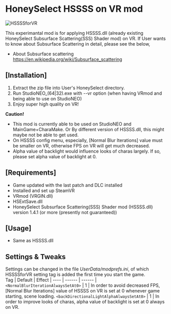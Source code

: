 # HoneySelect HSSSS on VR mod
![HSSSSforVR](https://github.com/arthurOmanko/HSSSSforVR/assets/68005887/6bcae923-5174-46b0-b3c2-d645dbfddb54)


This experimantal mod is for applying HSSSS.dll (already existing HoneySelect Subsurface Scattering(SSS) Shader mod) on VR.
If User wants to know about Subsurface Scattering in detail, please see the below,

- About Subsurface scattering
https://en.wikipedia.org/wiki/Subsurface_scattering


## [Installation]
1. Extract the zip file into User's HoneySelect directory.
2. Run StudioNEO_(64|32).exe with --vr option (when having VRmod and being able to use on StudioNEO)
3. Enjoy super high quality on VR!

**Caution!** 
- This mod is currently able to be used on StudioNEO and MainGame+CharaMake.
  Or By different version of HSSSS.dll, this might maybe not be able to get used.
- On HSSSS config menu, especially, [Normal Blur Iterations] value must be smaller on VR, 
  otherwise FPS on VR will get much decreased.
- Alpha value of backlight would influence looks of charas largely.
  If so, please set alpha value of backlight at 0. 


## [Requirements]
- Game updated with the last patch and DLC installed
- Installed and set up SteamVR
- VRmod (VRGIN.dll)
- HSExtSave.dll
- HoneySelect Subsurface Scattering(SSS) Shader mod (HSSSS.dll)
  version 1.4.1 (or more (presently not guaranteed))


## [Usage]
- Same as HSSSS.dll

## Settings & Tweaks
Settings can be changed in the file *UserData/modprefs.ini*, of which HSSSSforVR setting tag is added the first time you start the game.  
Tag      | Default | Effect |
----     | ------  | ------ |
`<NormalBlurIterationAlwaysSetAt0>` | 1 | In order to avoid decreased FPS,  [Normal Blur Iterations] value of HSSSS on VR is set at 0 whenever game starting, scene loading.
`<backDirectionalLightAlphaAlwaysSetAt0>` | 1 | In order to improve looks of charas, alpha value of backlight is set at 0 always on VR.
